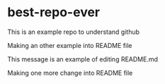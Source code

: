 # best-repo-ever
This is an example repo to understand github

Making an other example into README file

This message is an example of editing README.md

Making one more change into README file

